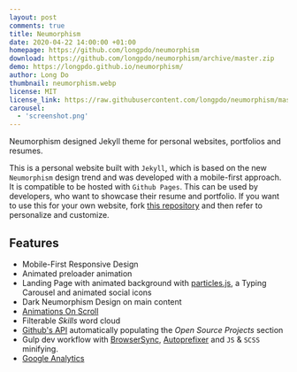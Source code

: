 ```yaml
---
layout: post
comments: true
title: Neumorphism
date: 2020-04-22 14:00:00 +01:00
homepage: https://github.com/longpdo/neumorphism
download: https://github.com/longpdo/neumorphism/archive/master.zip
demo: https://longpdo.github.io/neumorphism/
author: Long Do
thumbnail: neumorphism.webp
license: MIT
license_link: https://raw.githubusercontent.com/longpdo/neumorphism/master/LICENSE
carousel:
  - 'screenshot.png'
---
```


Neumorphism designed Jekyll theme for personal websites, portfolios and resumes.

This is a personal website built with `Jekyll`, which is based on the new `Neumorphism` design trend and was developed with a mobile-first approach. It is compatible to be hosted with `Github Pages`. This can be used by developers, who want to showcase their resume and portfolio. If you want to use this for your own website, fork [this repository](https://github.com/longpdo/neumorphism) and then refer to personalize and customize.

## Features

* Mobile-First Responsive Design
* Animated preloader animation
* Landing Page with animated background with [particles.js](https://vincentgarreau.com/particles.js/), a Typing Carousel and animated social icons
* Dark Neumorphism Design on main content
* [Animations On Scroll](https://michalsnik.github.io/aos/)
* Filterable *Skills* word cloud
* [Github's API](https://developer.github.com/v3/) automatically populating the *Open Source Projects* section
* Gulp dev workflow with [BrowserSync](https://browsersync.io/), [Autoprefixer](https://autoprefixer.github.io/) and `JS` & `SCSS` minifying.
* [Google Analytics](https://analytics.google.com/)
